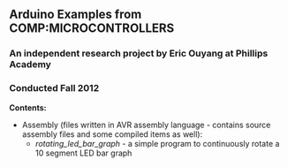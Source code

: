 ## Arduino Examples from COMP:MICROCONTROLLERS
### An independent research project by Eric Ouyang at Phillips Academy
### Conducted Fall 2012

__Contents:__
* Assembly (files written in AVR assembly language - contains source assembly files and some compiled items as well):
	* *rotating_led_bar_graph* - a simple program to continuously rotate a 10 segment LED bar graph 